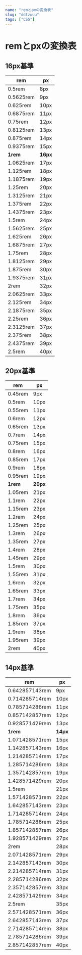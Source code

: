 ```yaml
---
name: "remとpxの変換表"
slug: "ddtzwuu"
tags: ["CSS"]
---
```


# remとpxの変換表

## 16px基準

| rem       | px       |
| --------- | -------- |
| 0.5rem    | 8px      |
| 0.5625rem | 9px      |
| 0.625rem  | 10px     |
| 0.6875rem | 11px     |
| 0.75rem   | 12px     |
| 0.8125rem | 13px     |
| 0.875rem  | 14px     |
| 0.9375rem | 15px     |
| **1rem**  | **16px** |
| 1.0625rem | 17px     |
| 1.125rem  | 18px     |
| 1.1875rem | 19px     |
| 1.25rem   | 20px     |
| 1.3125rem | 21px     |
| 1.375rem  | 22px     |
| 1.4375rem | 23px     |
| 1.5rem    | 24px     |
| 1.5625rem | 25px     |
| 1.625rem  | 26px     |
| 1.6875rem | 27px     |
| 1.75rem   | 28px     |
| 1.8125rem | 29px     |
| 1.875rem  | 30px     |
| 1.9375rem | 31px     |
| 2rem      | 32px     |
| 2.0625rem | 33px     |
| 2.125rem  | 34px     |
| 2.1875rem | 35px     |
| 2.25rem   | 36px     |
| 2.3125rem | 37px     |
| 2.375rem  | 38px     |
| 2.4375rem | 39px     |
| 2.5rem    | 40px     |

## 20px基準

| rem      | px       |
| -------- | -------- |
| 0.45rem  | 9px      |
| 0.5rem   | 10px     |
| 0.55rem  | 11px     |
| 0.6rem   | 12px     |
| 0.65rem  | 13px     |
| 0.7rem   | 14px     |
| 0.75rem  | 15px     |
| 0.8rem   | 16px     |
| 0.85rem  | 17px     |
| 0.9rem   | 18px     |
| 0.95rem  | 19px     |
| **1rem** | **20px** |
| 1.05rem  | 21px     |
| 1.1rem   | 22px     |
| 1.15rem  | 23px     |
| 1.2rem   | 24px     |
| 1.25rem  | 25px     |
| 1.3rem   | 26px     |
| 1.35rem  | 27px     |
| 1.4rem   | 28px     |
| 1.45rem  | 29px     |
| 1.5rem   | 30px     |
| 1.55rem  | 31px     |
| 1.6rem   | 32px     |
| 1.65rem  | 33px     |
| 1.7rem   | 34px     |
| 1.75rem  | 35px     |
| 1.8rem   | 36px     |
| 1.85rem  | 37px     |
| 1.9rem   | 38px     |
| 1.95rem  | 39px     |
| 2rem     | 40px     |

## 14px基準

| rem            | px       |
| -------------- | -------- |
| 0.642857143rem | 9px      |
| 0.714285714rem | 10px     |
| 0.785714286rem | 11px     |
| 0.857142857rem | 12px     |
| 0.928571429rem | 13px     |
| **1rem**       | **14px** |
| 1.071428571rem | 15px     |
| 1.142857143rem | 16px     |
| 1.214285714rem | 17px     |
| 1.285714286rem | 18px     |
| 1.357142857rem | 19px     |
| 1.428571429rem | 20px     |
| 1.5rem         | 21px     |
| 1.571428571rem | 22px     |
| 1.642857143rem | 23px     |
| 1.714285714rem | 24px     |
| 1.785714286rem | 25px     |
| 1.857142857rem | 26px     |
| 1.928571429rem | 27px     |
| 2rem           | 28px     |
| 2.071428571rem | 29px     |
| 2.142857143rem | 30px     |
| 2.214285714rem | 31px     |
| 2.285714286rem | 32px     |
| 2.357142857rem | 33px     |
| 2.428571429rem | 34px     |
| 2.5rem         | 35px     |
| 2.571428571rem | 36px     |
| 2.642857143rem | 37px     |
| 2.714285714rem | 38px     |
| 2.785714286rem | 39px     |
| 2.857142857rem | 40px     |
